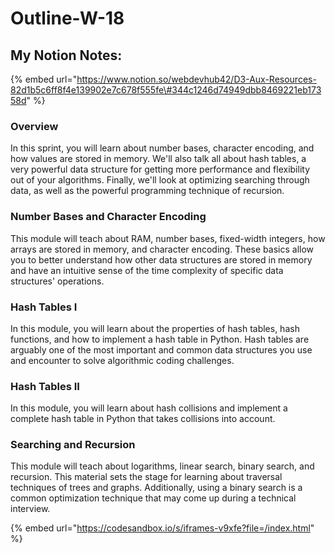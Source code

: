 # Outline-W-18

## My Notion Notes:

{% embed url="https://www.notion.so/webdevhub42/D3-Aux-Resources-82d1b5c6ff8f4e139902e7c678f555fe\#344c1246d74949dbb8469221eb17358d" %}

### Overview <a id="overview"></a>

In this sprint, you will learn about number bases, character encoding, and how values are stored in memory. We'll also talk all about hash tables, a very powerful data structure for getting more performance and flexibility out of your algorithms. Finally, we'll look at optimizing searching through data, as well as the powerful programming technique of recursion.

### Number Bases and Character Encoding <a id="number-bases-and-character-encoding"></a>

This module will teach about RAM, number bases, fixed-width integers, how arrays are stored in memory, and character encoding. These basics allow you to better understand how other data structures are stored in memory and have an intuitive sense of the time complexity of specific data structures' operations.

### Hash Tables I <a id="hash-tables-i"></a>

In this module, you will learn about the properties of hash tables, hash functions, and how to implement a hash table in Python. Hash tables are arguably one of the most important and common data structures you use and encounter to solve algorithmic coding challenges.

### Hash Tables II <a id="hash-tables-ii"></a>

In this module, you will learn about hash collisions and implement a complete hash table in Python that takes collisions into account.

### Searching and Recursion <a id="searching-and-recursion"></a>

This module will teach about logarithms, linear search, binary search, and recursion. This material sets the stage for learning about traversal techniques of trees and graphs. Additionally, using a binary search is a common optimization technique that may come up during a technical interview.

{% embed url="https://codesandbox.io/s/iframes-v9xfe?file=/index.html" %}
